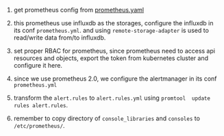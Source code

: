 1. get prometheus config from [prometheus.yaml](https://raw.githubusercontent.com/prometheus/prometheus/master/documentation/examples/prometheus-kubernetes.yml)

2. this prometheus use influxdb as the storages, configure the influxdb in its conf `prometheus.yml`.  and using  `remote-storage-adapter` is used to read/write data from/to influxdb.

3. set proper RBAC for  prometheus, since prometheus need to access api resources and objects, export the token from kubernetes cluster and configure it here.

4. since we use prometheus 2.0, we configure the alertmanager in its conf `prometheus.yml`

5. transform the `alert.rules` to `alert.rules.yml` using `promtool  update rules alert.rules`.

6. remember to copy directory of `console_libraries` and `consoles` to `/etc/prometheus/`.
